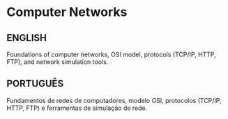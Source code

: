 # Computer Networks

## ENGLISH

Foundations of computer networks, OSI model, protocols (TCP/IP, HTTP, FTP), and network simulation tools.

## PORTUGUÊS

Fundamentos de redes de computadores, modelo OSI, protocolos (TCP/IP, HTTP, FTP) e ferramentas de simulação de rede.
